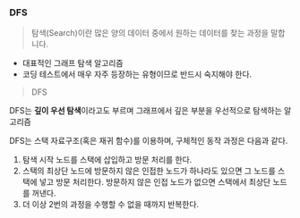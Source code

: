### DFS

> 탐색(Search)이란 많은 양의 데이터 중에서 원하는 데이터를 찾는 과정을 말합니다.

- 대표적인 그래프 탐색 알고리즘
- 코딩 테스트에서 매우 자주 등장하는 유형이므로 반드시 숙지해야 한다.

> DFS

DFS는 **깊이 우선 탐색**이라고도 부르며 그래프에서 깊은 부분을 우선적으로 탐색하는 알고리즘

DFS는 스택 자료구조(혹은 재귀 함수)를 이용하며, 구체적인 동작 과정은 다음과 같다.

1. 탐색 시작 노드를 스택에 삽입하고 방문 처리를 한다.
2. 스택의 최상단 노드에 방문하지 않은 인접한 노드가 하나라도 있으면 그 노드를 스택에 넣고 방문 처리한다. 방문하지 않은 인접 노드가 없으면 스택에서 최상단 노드를 꺼낸다.
3. 더 이상 2번의 과정을 수행할 수 없을 때까지 반복한다.